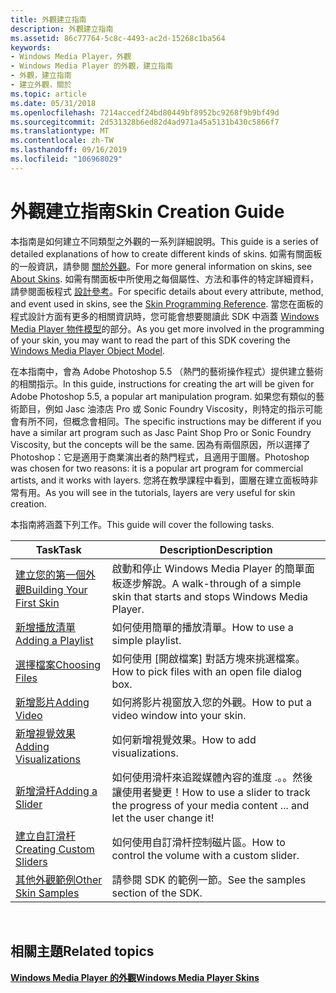 ```yaml
---
title: 外觀建立指南
description: 外觀建立指南
ms.assetid: 86c77764-5c8c-4493-ac2d-15268c1ba564
keywords:
- Windows Media Player，外觀
- Windows Media Player 的外觀，建立指南
- 外觀，建立指南
- 建立外觀，關於
ms.topic: article
ms.date: 05/31/2018
ms.openlocfilehash: 7214accedf24bd80449bf8952bc9268f9b9bf49d
ms.sourcegitcommit: 2d531328b6ed82d4ad971a45a5131b430c5866f7
ms.translationtype: MT
ms.contentlocale: zh-TW
ms.lasthandoff: 09/16/2019
ms.locfileid: "106968029"
---
```

# <a name="skin-creation-guide"></a><span data-ttu-id="39244-107">外觀建立指南</span><span class="sxs-lookup"><span data-stu-id="39244-107">Skin Creation Guide</span></span>

<span data-ttu-id="39244-108">本指南是如何建立不同類型之外觀的一系列詳細說明。</span><span class="sxs-lookup"><span data-stu-id="39244-108">This guide is a series of detailed explanations of how to create different kinds of skins.</span></span> <span data-ttu-id="39244-109">如需有關面板的一般資訊，請參閱 [關於外觀](about-skins.md)。</span><span class="sxs-lookup"><span data-stu-id="39244-109">For more general information on skins, see [About Skins](about-skins.md).</span></span> <span data-ttu-id="39244-110">如需有關面板中所使用之每個屬性、方法和事件的特定詳細資料，請參閱面板程式 [設計參考](skin-programming-reference.md)。</span><span class="sxs-lookup"><span data-stu-id="39244-110">For specific details about every attribute, method, and event used in skins, see the [Skin Programming Reference](skin-programming-reference.md).</span></span> <span data-ttu-id="39244-111">當您在面板的程式設計方面有更多的相關資訊時，您可能會想要閱讀此 SDK 中涵蓋 [Windows Media Player 物件模型](windows-media-player-object-model.md)的部分。</span><span class="sxs-lookup"><span data-stu-id="39244-111">As you get more involved in the programming of your skin, you may want to read the part of this SDK covering the [Windows Media Player Object Model](windows-media-player-object-model.md).</span></span>

<span data-ttu-id="39244-112">在本指南中，會為 Adobe Photoshop 5.5 （熱門的藝術操作程式）提供建立藝術的相關指示。</span><span class="sxs-lookup"><span data-stu-id="39244-112">In this guide, instructions for creating the art will be given for Adobe Photoshop 5.5, a popular art manipulation program.</span></span> <span data-ttu-id="39244-113">如果您有類似的藝術節目，例如 Jasc 油漆店 Pro 或 Sonic Foundry Viscosity，則特定的指示可能會有所不同，但概念會相同。</span><span class="sxs-lookup"><span data-stu-id="39244-113">The specific instructions may be different if you have a similar art program such as Jasc Paint Shop Pro or Sonic Foundry Viscosity, but the concepts will be the same.</span></span> <span data-ttu-id="39244-114">因為有兩個原因，所以選擇了 Photoshop：它是適用于商業演出者的熱門程式，且適用于圖層。</span><span class="sxs-lookup"><span data-stu-id="39244-114">Photoshop was chosen for two reasons: it is a popular art program for commercial artists, and it works with layers.</span></span> <span data-ttu-id="39244-115">您將在教學課程中看到，圖層在建立面板時非常有用。</span><span class="sxs-lookup"><span data-stu-id="39244-115">As you will see in the tutorials, layers are very useful for skin creation.</span></span>

<span data-ttu-id="39244-116">本指南將涵蓋下列工作。</span><span class="sxs-lookup"><span data-stu-id="39244-116">This guide will cover the following tasks.</span></span>



| <span data-ttu-id="39244-117">Task</span><span class="sxs-lookup"><span data-stu-id="39244-117">Task</span></span>                                                     | <span data-ttu-id="39244-118">Description</span><span class="sxs-lookup"><span data-stu-id="39244-118">Description</span></span>                                                                                     |
|----------------------------------------------------------|-------------------------------------------------------------------------------------------------|
| [<span data-ttu-id="39244-119">建立您的第一個外觀</span><span class="sxs-lookup"><span data-stu-id="39244-119">Building Your First Skin</span></span>](building-your-first-skin.md) | <span data-ttu-id="39244-120">啟動和停止 Windows Media Player 的簡單面板逐步解說。</span><span class="sxs-lookup"><span data-stu-id="39244-120">A walk-through of a simple skin that starts and stops Windows Media Player.</span></span>                     |
| [<span data-ttu-id="39244-121">新增播放清單</span><span class="sxs-lookup"><span data-stu-id="39244-121">Adding a Playlist</span></span>](adding-a-playlist.md)               | <span data-ttu-id="39244-122">如何使用簡單的播放清單。</span><span class="sxs-lookup"><span data-stu-id="39244-122">How to use a simple playlist.</span></span>                                                                   |
| [<span data-ttu-id="39244-123">選擇檔案</span><span class="sxs-lookup"><span data-stu-id="39244-123">Choosing Files</span></span>](choosing-files.md)                     | <span data-ttu-id="39244-124">如何使用 [開啟檔案] 對話方塊來挑選檔案。</span><span class="sxs-lookup"><span data-stu-id="39244-124">How to pick files with an open file dialog box.</span></span>                                                 |
| [<span data-ttu-id="39244-125">新增影片</span><span class="sxs-lookup"><span data-stu-id="39244-125">Adding Video</span></span>](adding-video.md)                         | <span data-ttu-id="39244-126">如何將影片視窗放入您的外觀。</span><span class="sxs-lookup"><span data-stu-id="39244-126">How to put a video window into your skin.</span></span>                                                       |
| [<span data-ttu-id="39244-127">新增視覺效果</span><span class="sxs-lookup"><span data-stu-id="39244-127">Adding Visualizations</span></span>](adding-visualizations.md)       | <span data-ttu-id="39244-128">如何新增視覺效果。</span><span class="sxs-lookup"><span data-stu-id="39244-128">How to add visualizations.</span></span>                                                                      |
| [<span data-ttu-id="39244-129">新增滑杆</span><span class="sxs-lookup"><span data-stu-id="39244-129">Adding a Slider</span></span>](adding-a-slider.md)                   | <span data-ttu-id="39244-130">如何使用滑杆來追蹤媒體內容的進度 .。。然後讓使用者變更！</span><span class="sxs-lookup"><span data-stu-id="39244-130">How to use a slider to track the progress of your media content ... and let the user change it!</span></span> |
| [<span data-ttu-id="39244-131">建立自訂滑杆</span><span class="sxs-lookup"><span data-stu-id="39244-131">Creating Custom Sliders</span></span>](creating-custom-sliders.md)   | <span data-ttu-id="39244-132">如何使用自訂滑杆控制磁片區。</span><span class="sxs-lookup"><span data-stu-id="39244-132">How to control the volume with a custom slider.</span></span>                                                 |
| [<span data-ttu-id="39244-133">其他外觀範例</span><span class="sxs-lookup"><span data-stu-id="39244-133">Other Skin Samples</span></span>](other-skin-samples.md)             | <span data-ttu-id="39244-134">請參閱 SDK 的範例一節。</span><span class="sxs-lookup"><span data-stu-id="39244-134">See the samples section of the SDK.</span></span>                                                             |



 

## <a name="related-topics"></a><span data-ttu-id="39244-135">相關主題</span><span class="sxs-lookup"><span data-stu-id="39244-135">Related topics</span></span>

<dl> <dt>

[<span data-ttu-id="39244-136">**Windows Media Player 的外觀**</span><span class="sxs-lookup"><span data-stu-id="39244-136">**Windows Media Player Skins**</span></span>](windows-media-player-skins.md)
</dt> </dl>

 

 




